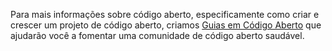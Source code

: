 Para mais informações sobre código aberto, especificamente como criar e crescer um projeto de código aberto, criamos [Guias em Código Aberto](https://opensource.guide/) que ajudarão você a fomentar uma comunidade de código aberto saudável.
